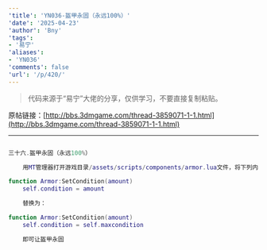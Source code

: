 ```yaml
---
'title': 'YN036-盔甲永固（永远100%）'
'date': '2025-04-23'
'author': 'Bny'
'tags':
- '易宁'
'aliases':
- 'YN036'
'comments': false
'url': '/p/420/'
---
```


> 代码来源于“易宁”大佬的分享，仅供学习，不要直接复制粘贴。

原帖链接：[http://bbs.3dmgame.com/thread-3859071-1-1.html](http://bbs.3dmgame.com/thread-3859071-1-1.html)

---

```lua  

三十六.盔甲永固（永远100%）

	用MT管理器打开游戏目录/assets/scripts/components/armor.lua文件，将下列内容：

function Armor:SetCondition(amount)
	self.condition = amount

	替换为：

function Armor:SetCondition(amount)
	self.condition = self.maxcondition

	即可让盔甲永固

```  


